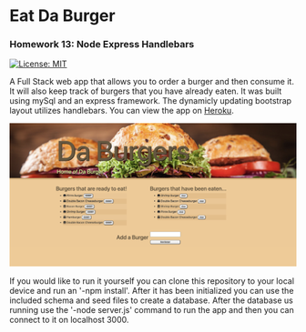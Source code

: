 # Eat Da Burger

### Homework 13: Node Express Handlebars

[![License: MIT](https://img.shields.io/badge/License-MIT-yellow.svg)](https://opensource.org/licenses/MIT)

A Full Stack web app that allows you to order a burger and then consume it. It will also keep track of burgers that you have already eaten. It was built using mySql and an express framework. The dynamicly updating bootstrap layout utilizes handlebars. You can view the app on [Heroku](https://motorobotoeatdaburger.herokuapp.com).

<img src="https://github.com/motoroboto/eatdaburger/blob/main/public/assets/img/screenshot.png">

If you would like to run it yourself you can clone this repository to your local device and run an '-npm install'. After it has been initialized you can use the included schema and seed files to create a database. After the database us running use the '-node server.js' command to run the app and then you can connect to it on localhost 3000.

